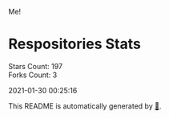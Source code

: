 Me!

# Respositories Stats
Stars Count: 197  
Forks Count: 3

2021-01-30 00:25:16  

This README is automatically generated by [🐰](https://github.com/rnitta/rnitta).
